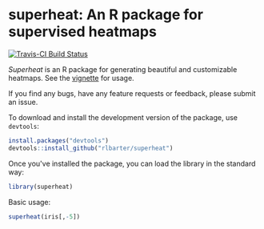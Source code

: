 # superheat: An R package for supervised heatmaps

[![Travis-CI Build Status](https://travis-ci.org/rlbarter/superheat.svg?branch=master)](https://travis-ci.org/rlbarter/superheat)

*Superheat* is an R package for generating beautiful and customizable heatmaps. See the [vignette](https://cdn.rawgit.com/rlbarter/superheat/master/vignettes/index.html) for usage.

If you find any bugs, have any feature requests or feedback, please submit an issue.


To download and install the development version of the package, use `devtools`:

``` r
install.packages("devtools")
devtools::install_github("rlbarter/superheat")
```

Once you've installed the package, you can load the library in the standard way:

``` r
library(superheat)
```



Basic usage:

``` r
superheat(iris[,-5])
```
